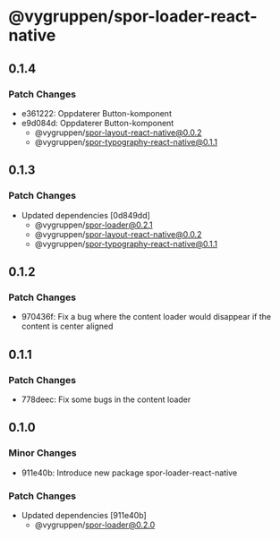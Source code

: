 # @vygruppen/spor-loader-react-native

## 0.1.4

### Patch Changes

- e361222: Oppdaterer Button-komponent
- e9d084d: Oppdaterer Button-komponent
  - @vygruppen/spor-layout-react-native@0.0.2
  - @vygruppen/spor-typography-react-native@0.1.1

## 0.1.3

### Patch Changes

- Updated dependencies [0d849dd]
  - @vygruppen/spor-loader@0.2.1
  - @vygruppen/spor-layout-react-native@0.0.2
  - @vygruppen/spor-typography-react-native@0.1.1

## 0.1.2

### Patch Changes

- 970436f: Fix a bug where the content loader would disappear if the content is center aligned

## 0.1.1

### Patch Changes

- 778deec: Fix some bugs in the content loader

## 0.1.0

### Minor Changes

- 911e40b: Introduce new package spor-loader-react-native

### Patch Changes

- Updated dependencies [911e40b]
  - @vygruppen/spor-loader@0.2.0
